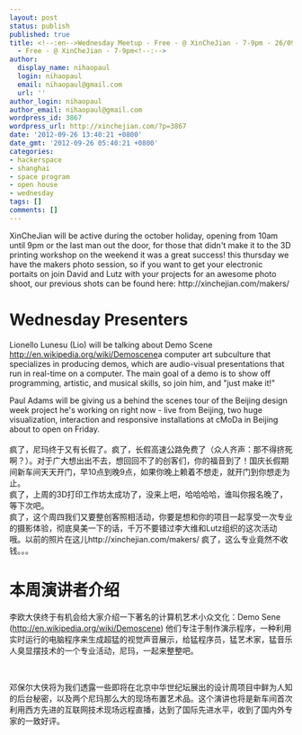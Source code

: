 ```yaml
---
layout: post
status: publish
published: true
title: <!--:en-->Wednesday Meetup - Free - @ XinCheJian - 7-9pm - 26/09/2012<!--:--><!--:zh-->9月26日周三开放日更新
  - Free - @ XinCheJian - 7-9pm<!--:-->
author:
  display_name: nihaopaul
  login: nihaopaul
  email: nihaopaul@gmail.com
  url: ''
author_login: nihaopaul
author_email: nihaopaul@gmail.com
wordpress_id: 3867
wordpress_url: http://xinchejian.com/?p=3867
date: '2012-09-26 13:40:21 +0800'
date_gmt: '2012-09-26 05:40:21 +0800'
categories:
- hackerspace
- shanghai
- space program
- open house
- wednesday
tags: []
comments: []
---
```

<p><!--:en-->XinCheJian will be active during the october holiday, opening from 10am until 9pm or the last man out the door, for those that didn't make it to the 3D printing workshop on the weekend it was a great success! this thursday we have the makers photo session, so if you want to get your electronic portaits on join David and Lutz with your projects for an awesome photo shoot, our previous shots can be found here: http://xinchejian.com/makers/</p>
<h1>Wednesday Presenters</h1></p>
<div>
<p>Lionello Lunesu (Lio) will be talking about Demo Scene <a href="http://en.wikipedia.org/wiki/Demoscene?utm_source=Xinchejian+Members&amp;utm_campaign=92b742edea-EDM3&amp;utm_medium=email">http://en.wikipedia.org/wiki/Demoscene</a>a computer art subculture that specializes in producing demos, which are audio-visual presentations that run in real-time on a computer. The main goal of a demo is to show off programming, artistic, and musical skills, so join him, and "just make it!"</p>
<div></div></p>
<div>Paul Adams will be giving us a behind the scenes tour of the Beijing design week project he's working on right now - live from Beijing, two huge visualization, interaction and responsive installations at cMoDa in Beijing about to open on Friday.</div><br />
</div><!--:--><!--:zh-->疯了，尼玛终于又有长假了。疯了，长假高速公路免费了（众人齐声：那不得挤死啊？）。对于广大想出出不去，想回回不了的创客们，你的福音到了！国庆长假期间新车间天天开门，早10点到晚9点，如果你晚上赖着不想走，就开门到你想走为止。<br />
疯了，上周的3D打印工作坊太成功了，没来上吧，哈哈哈哈，谁叫你报名晚了，等下次吧。<br />
疯了，这个周四我们又要整创客照相活动，你要是想和你的项目一起享受一次专业的摄影体验，彻底臭美一下的话，千万不要错过李大维和Lutz组织的这次活动哦。以前的照片在这儿http://xinchejian.com/makers/ 疯了，这么专业竟然不收钱。。。</p>
<h1>本周演讲者介绍</h1></p>
<div>
<div>李欧大侠终于有机会给大家介绍一下著名的计算机艺术小众文化：Demo Sene (<a href="http://en.wikipedia.org/wiki/Demoscene?utm_source=Xinchejian+Members&amp;utm_campaign=92b742edea-EDM3&amp;utm_medium=email">http://en.wikipedia.org/wiki/Demoscene</a>) 他们专注于制作演示程序，一种利用实时运行的电脑程序来生成超猛的视觉声音展示，给猛程序员，猛艺术家，猛音乐人臭显摆技术的一个专业活动，尼玛，一起来整整吧。</div></p>
<div></div><br />
</div></p>
<div>邓保尔大侠将为我们透露一些即将在北京中华世纪坛展出的设计周项目中鲜为人知的后台秘密，以及两个尼玛那么大的现场布置艺术品。这个演讲也将是新车间首次利用西方先进的互联网技术现场远程直播，达到了国际先进水平，收到了国内外专家的一致好评。</div></p>
<div></div><br />
&nbsp;<!--:--></p>

